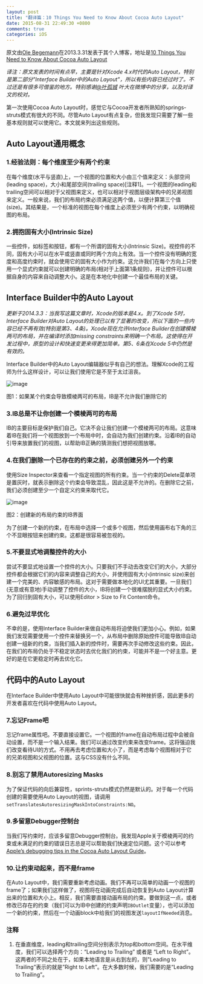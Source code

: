 ```yaml
---
layout: post
title: "翻译篇：10 Things You Need to Know About Cocoa Auto Layout"
date: 2015-08-31 22:49:30 +0800
comments: true
categories: iOS
---
```




原文由[Ole Begemann](http://oleb.net/)在2013.3.31发表于其个人博客，地址是[10 Things You Need to Know About Cocoa Auto Layout](http://oleb.net/blog/2013/03/things-you-need-to-know-about-cocoa-autolayout/)

*译注：原文发表的时间有点早，主要是针对Xcode 4.x时代的Auto Layout，特别是第二部分"Interface Builder中的Auto Layout"，所以有些内容已经过时了。不过还是有很多可借鉴的地方。特别感谢[@叶孤城](http://weibo.com/u/1438670852) 叶大在微博中的分享，以及对译文的校对。*



第一次使用Cocoa Auto Layout时，感觉它与Cocoa开发者所熟知的springs-struts模式有很大的不同。尽管Auto Layout有点复杂，但我发现只需要了解一些基本规则就可以使用它。本文就来列出这些规则。

## Auto Layout通用概念

### 1.经验法则：每个维度至少有两个约束

在每个维度(水平与竖直)上，一个视图的位置和大小由三个值来定义：头部空间(leading space)，大小和尾部空间(trailing space)[注释1]。一个视图的leading和trailing空间可以相对于父视图来定义，也可以相对于视图层级架构中的兄弟视图来定义。一般来说，我们的布局约束必须满足这两个值，以便计算第三个值(size)。其结果是，一个标准的视图在每个维度上必须至少有两个约束，以明确视图的布局。

### 2.拥抱固有大小(Intrinsic Size)

一些控件，如标签和按钮，都有一个所谓的固有大小(Intrinsic Size)。视控件的不同，固有大小可以在水平或竖直或同时两个方向上有效。当一个控件没有明确的宽度和高度约束时，就会使用它的固有大小作为约束。这允许我们在每个方向上只使用一个显式约束就可以创建明确的布局(相对于上面第1条规则)，并让控件可以根据自身的内容来自动调整大小。这是在本地化中创建一个最佳布局的关键。

## Interface Builder中的Auto Layout

*更新于2014.3.3：当我写这篇文章时，Xcode的版本是4.x。到了Xcode 5时，Interface Builder对Auto Layout的处理已以有了显著的改变，所以下面的一些内容已经不再有效(特别是第3、4条)。Xcode现在允许Interface Builder在创建模棱两可的布局，并在编译时添加missing constraints来明确一个布局。这使得在开发过程中，原型的设计和快速变更来得更加简单。第5、6条在Xcode 5中仍然是有效的。*

Interface Builder中的Auto Layout编辑器似乎有自己的想法。理解Xcode的工程师为什么这样设计，可以让我们使用它是不至于太过沮丧。

![image](http://oleb.net/media/interface-builder-constraints-editor-context-menu.png)

图1：如果某个约束会导致模棱两可的布局，IB是不允许我们删除它的



### 3.IB总是不让你创建一个模棱两可的布局

IB的主要目标是保护我们自己。它决不会让我们创建一个模棱两可的布局。这意味着IB在我们将一个视图放到一个布局中时，会自动为我们创建约束。沿着IB的自动引导来放置我们的视图，以帮助IB正确的猜测我们想把视图放哪。

### 4.在我们删除一个已存在的约束之前，必须创建另外一个约束

使用Size Inspector来查看一个指定视图的所有约束。当一个约束的Delete菜单项是置灰时，就表示删除这个约束会导致混乱，因此这是不允许的。在删除它之前，我们必须创建至少一个自定义约束来取代它。

![image](http://oleb.net/media/interface-builder-create-constraints-ui.png)

图2：创建新的布局约束的IB界面

为了创建一个新的约束，在布局中选择一个或多个视图，然后使用画布右下角的三个不显眼按钮来创建约束。这都是很容易被忽视的。

### 5.不要显式地调整控件的大小

尝试不要显式地设置一个控件的大小。只要我们不手动去改变它们的大小，大部分控件都会根据它们的内容来调整自己的大小，并使用固有大小(intrinsic size)来创建一个完美的、内容敏感的布局。这对于需要做本地化的UI尤其重要。一旦我们(无意或有意地)手动调整了控件的大小，IB将创建一个很难摆脱的显式大小约束。为了回归到固有大小，可以使用Editor > Size to Fit Content命令。

### 6.避免过早优化

不幸的是，使用Interface Builder来做自动布局将迫使我们更加小心。例如，如果我们发现需要使用一个控件来替换另一个，从布局中删除原始控件可能导致IB自动创建一组新的约束，当我们插入新的控件时，需要再次手动修改这些约束。因此，在我们的布局仍处于不稳定状态时去优化我们的约束，可能并不是一个好主意。更好的是在它更稳定时再去优化它。

## 代码中的Auto Layout

在Interface Builder中使用Auto Layout中可能很快就会有种挫折感，因此更多的开发者喜欢在代码中使用Auto Layout。

### 7.忘记Frame吧

忘记frame属性吧。不要直接设置它。一个视图的frame在自动布局过程中会被自动设置，而不是一个输入结果。我们可以通过改变约束来改变frame。这将强迫我们改变看待UI的方式。不用再去考虑位置和大小了，而是考虑每个视图相对于它的兄弟视图和父视图的位置。这与CSS没有什么不同。

### 8.别忘了禁用Autoresizing Masks

为了保证代码的向后兼容性，sprints-struts模式仍然是默认的。对于每一个代码创建的需要使用Auto Layout的视图，请调用`setTranslatesAutoresizingMaskIntoConstraints:NO`。

### 9.多留意Debugger控制台

当我们写约束时，应该多留意Debugger控制台。我发现Apple关于模棱两可的约束或未满足的约束的错误日志总是可以帮助我们快速定位问题。这个可以参考[Apple’s debugging tips in the Cocoa Auto Layout Guide](https://developer.apple.com/library/ios/documentation/userexperience/conceptual/AutolayoutPG/ResolvingIssues/ResolvingIssues.html#//apple_ref/doc/uid/TP40010853-CH17-SW14)。

### 10.让约束动起来，而不是frame

在Auto Layout中，我们需要重新考虑动画。我们不再可以简单的动画一个视图的frame了；如果我们这样做了，视图将在动画完成后自动恢复到Auto Layout计算出来的位置和大小上。相反，我们需要直接动画布局的约束。要做到这一点，或者修改已存在的约束（我们可以为IB中创建的约束声明`IBOutlet`变量），也可以添加一个新的约束，然后在一个动画block中给我们的视图发送`layoutIfNeeded`消息。

### 注释

1. 在垂直维度，leading和trailing空间分别表示为top和bottom空间。在水平维度，我们可以选择两个方向：“Leading to Trailing” 或者是 “Left to Right”。这两者的不同之处在于，如果本地语言是从右到左的，则"Leading to Trailing”表示的就是”Right to Left”。在大多数时候，我们需要的是“Leading to Trailing”。

